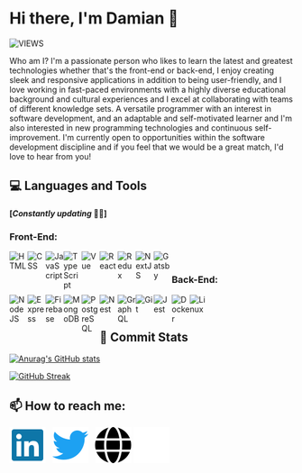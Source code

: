# Hi there, I'm Damian 👋

![VIEWS](https://komarev.com/ghpvc/?username=damianamalraj&color=blue&style=for-the-badge&label=PROFILE+VIEWS)

Who am I? I'm a passionate person who likes to learn the latest and greatest technologies whether that's the front-end or back-end, I enjoy creating sleek and responsive applications in addition to being user-friendly, and I love working in fast-paced environments with a highly diverse educational background and cultural experiences and I excel at collaborating with teams of different knowledge sets. A versatile programmer with an interest in software development, and an adaptable and self-motivated learner and I'm also interested in new programming technologies and continuous self-improvement. I'm currently open to opportunities within the software development discipline and if you feel that we would be a great match, I'd love to hear from you!

## 💻 **Languages and Tools**

#### [_Constantly updating_ 👨‍💻]

<!-- https://devicon.dev/ -->

### **Front-End:**

<img align="left" alt="HTML" width="32px" style="margin:3px 6px 3px 0, pointer-events: none, user-select: none" src="https://cdn.jsdelivr.net/gh/devicons/devicon/icons/html5/html5-plain.svg" />
<img align="left" alt="CSS" width="32px" style="margin:3px 6px 3px 0, pointer-events: none, user-select: none" src="https://cdn.jsdelivr.net/gh/devicons/devicon/icons/css3/css3-plain.svg" />
<img align="left" alt="JavaScript" width="32px" style="margin:3px 6px 3px 0, pointer-events: none, user-select: none" src="https://cdn.jsdelivr.net/gh/devicons/devicon/icons/javascript/javascript-plain.svg" />
<img align="left" alt="TypeScript" width="32px" style="margin:3px 6px 3px 0, pointer-events: none, user-select: none" src="https://cdn.jsdelivr.net/gh/devicons/devicon/icons/typescript/typescript-plain.svg" />
<img align="left" alt="Vue" width="32px" style="margin:3px 6px 3px 0, pointer-events: none, user-select: none" src="https://cdn.jsdelivr.net/gh/devicons/devicon/icons/vuejs/vuejs-original.svg" />
<img align="left" alt="React" width="32px" style="margin:3px 6px 3px 0, pointer-events: none, user-select: none" src="https://cdn.jsdelivr.net/gh/devicons/devicon/icons/react/react-original.svg" />
<img align="left" alt="Redux" width="32px" style="margin:3px 6px 3px 0, pointer-events: none, user-select: none" src="https://cdn.jsdelivr.net/gh/devicons/devicon/icons/redux/redux-original.svg" />
<img align="left" alt="NextJS" width="32px" style="margin:3px 6px 3px 0, pointer-events: none, user-select: none" src="https://cdn.jsdelivr.net/gh/devicons/devicon/icons/nextjs/nextjs-original.svg" />
<img align="left" alt="Gatsby" width="32px" style="margin:3px 6px 3px 0, pointer-events: none, user-select: none" src="https://cdn.jsdelivr.net/gh/devicons/devicon/icons/gatsby/gatsby-original.svg" />

<br/>

### **Back-End:**

<img align="left" alt="NodeJS" width="32px" style="margin:3px 6px 3px 0, pointer-events: none, user-select: none" src="https://cdn.jsdelivr.net/gh/devicons/devicon/icons/nodejs/nodejs-original.svg" />
<img align="left" alt="Express" width="32px" style="margin:3px 6px 3px 0, pointer-events: none, user-select: none" src="https://cdn.jsdelivr.net/gh/devicons/devicon/icons/express/express-original.svg" />
<img align="left" alt="Firebase" width="32px" style="margin:3px 6px 3px 0, pointer-events: none, user-select: none" src="https://cdn.jsdelivr.net/gh/devicons/devicon/icons/firebase/firebase-plain.svg" />
<img align="left" alt="MongoDB" width="32px" style="margin:3px 6px 3px 0, pointer-events: none, user-select: none" src="https://cdn.jsdelivr.net/gh/devicons/devicon/icons/mongodb/mongodb-original.svg" />
<img align="left" alt="PostgreSQL" width="32px" style="margin:3px 6px 3px 0, pointer-events: none, user-select: none" src="https://cdn.jsdelivr.net/gh/devicons/devicon/icons/postgresql/postgresql-original.svg" />
<img align="left" alt="Nest" width="32px" style="margin:3px 6px 3px 0, pointer-events: none, user-select: none" src="https://cdn.jsdelivr.net/gh/devicons/devicon/icons/nestjs/nestjs-plain.svg" />
<img align="left" alt="GraphQL" width="32px" style="margin:3px 6px 3px 0, pointer-events: none, user-select: none" src="https://cdn.jsdelivr.net/gh/devicons/devicon/icons/graphql/graphql-plain.svg" />
<img align="left" alt="Git" width="32px" style="margin:3px 6px 3px 0, pointer-events: none, user-select: none" src="https://cdn.jsdelivr.net/gh/devicons/devicon/icons/git/git-original.svg" />
<img align="left" alt="Jest" width="32px" style="margin:3px 6px 3px 0, pointer-events: none, user-select: none" src="https://cdn.jsdelivr.net/gh/devicons/devicon/icons/jest/jest-plain.svg" />
<img align="left" alt="Docker" width="32px" style="margin:3px 6px 3px 0, pointer-events: none, user-select: none" src="https://cdn.jsdelivr.net/gh/devicons/devicon/icons/docker/docker-plain.svg" />
<img align="left" alt="Linux" width="32px" style="margin:3px 6px 3px 0, pointer-events: none, user-select: none" src="https://cdn.jsdelivr.net/gh/devicons/devicon/icons/linux/linux-original.svg" />

<br/>
<br/>

## 🚧 **Commit Stats**

[![Anurag's GitHub stats](https://github-readme-stats.vercel.app/api?username=damianamalraj&show_icons=true&hide_border=true&card_width=495)](https://github.com/damianamalraj)

[![GitHub Streak](https://github-readme-streak-stats.herokuapp.com?user=damianamalraj&hide_border=true)](https://git.io/damianamalraj)

## 📫 **How to reach me:**

[![website](./img/linkedin-brands.svg)](https://www.linkedin.com/in/damianamalraj/)
&nbsp;
[![website](./img/twitter-brands.svg)](https://twitter.com/daniel_amalraj)
&nbsp;
[![website](./img/globe-solid-dark.svg)](https://github.com/damianamalraj#gh-light-mode-only)
[![website](./img/globe-solid.svg)](https://github.com/damianamalraj#gh-dark-mode-only)

<!--
**damianamalraj/damianamalraj** is a ✨ _special_ ✨ repository because its `README.md` (this file) appears on your GitHub profile.

Here are some ideas to get you started:

- 🔭 I’m currently working on ...
- 🌱 I’m currently learning ...
- 👯 I’m looking to collaborate on ...
- 🤔 I’m looking for help with ...
- 💬 Ask me about ...
- 😄 Pronouns: ...
- ⚡ Fun fact: ...
-->
